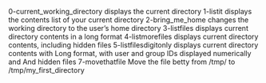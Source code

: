 0-current_working_directory displays the current directory
1-listit displays  the contents list of your current directory
2-bring_me_home  changes the working directory to the user’s home directory
3-listfiles displays current directory contents in a long format
4-listmorefiles displays current directory contents, including hidden files
5-listfilesdigitonly displays current directory contents with Long format, with user and group IDs displayed numerically and And hidden files
7-movethatfile Move the file betty from /tmp/ to /tmp/my_first_directory
